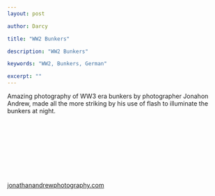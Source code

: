 ```yaml
---
layout: post

author: Darcy

title: "WW2 Bunkers"

description: "WW2 Bunkers"

keywords: "WW2, Bunkers, German"

excerpt: ""
---
```


Amazing photography of WW3 era bunkers by photographer Jonahon Andrew, made all the more striking by his use of flash to illuminate the bunkers at night.

<a rel="shadowbox" href="/images/posts/2013/ww2-bunkers/1.jpg"><img alt="" class="" src="/images/posts/2013/ww2-bunkers/1.jpg"></a>

<a rel="shadowbox" href="/images/posts/2013/ww2-bunkers/2.jpg"><img alt="" class="" src="/images/posts/2013/ww2-bunkers/2.jpg"></a>

<a rel="shadowbox" href="/images/posts/2013/ww2-bunkers/3.jpg"><img alt="" class="" src="/images/posts/2013/ww2-bunkers/3.jpg"></a>

<a rel="shadowbox" href="/images/posts/2013/ww2-bunkers/4.jpg"><img alt="" class="" src="/images/posts/2013/ww2-bunkers/4.jpg"></a>

<a rel="shadowbox" href="/images/posts/2013/ww2-bunkers/5.jpg"><img alt="" class="" src="/images/posts/2013/ww2-bunkers/5.jpg"></a>

<a rel="shadowbox" href="/images/posts/2013/ww2-bunkers/6.jpg"><img alt="" class="" src="/images/posts/2013/ww2-bunkers/6.jpg"></a>

<a rel="shadowbox" href="/images/posts/2013/ww2-bunkers/7.jpg"><img alt="" class="" src="/images/posts/2013/ww2-bunkers/7.jpg"></a>

<a rel="shadowbox" href="/images/posts/2013/ww2-bunkers/8.jpg"><img alt="" class="" src="/images/posts/2013/ww2-bunkers/8.jpg"></a>

<a rel="shadowbox" href="/images/posts/2013/ww2-bunkers/9.jpg"><img alt="" class="" src="/images/posts/2013/ww2-bunkers/9.jpg"></a>

<a rel="shadowbox" href="/images/posts/2013/ww2-bunkers/10.jpg"><img alt="" class="" src="/images/posts/2013/ww2-bunkers/10.jpg"></a>

[jonathanandrewphotography.com](http://www.jonathanandrewphotography.com)


